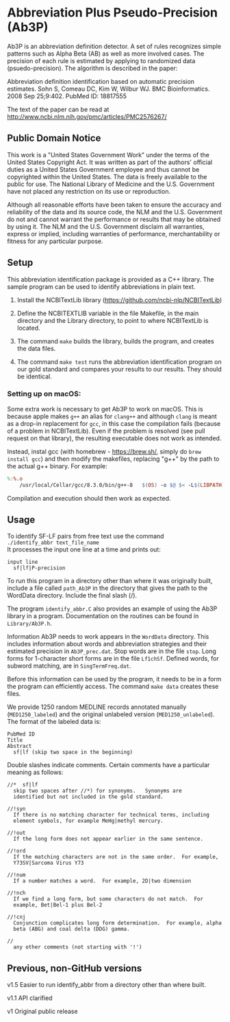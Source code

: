 # Abbreviation Plus Pseudo-Precision (Ab3P) #

Ab3P is an abbreviation definition detector. A set of rules recognizes
simple patterns such as Alpha Beta (AB) as well as more involved
cases. The precision of each rule is estimated by applying to
randomized data (psuedo-precision). The algorithm is described in the paper:

Abbreviation definition identification based on automatic precision estimates.
Sohn S, Comeau DC, Kim W, Wilbur WJ.
BMC Bioinformatics. 2008 Sep 25;9:402.
PubMed ID: 18817555

The text of the paper can be read at
http://www.ncbi.nlm.nih.gov/pmc/articles/PMC2576267/

## Public Domain Notice ##

This work is a "United States Government Work" under the terms of the
United States Copyright Act. It was written as part of the authors'
official duties as a United States Government employee and thus cannot
be copyrighted within the United States. The data is freely available
to the public for use. The National Library of Medicine and the U.S.
Government have not placed any restriction on its use or reproduction.

Although all reasonable efforts have been taken to ensure the accuracy
and reliability of the data and its source code, the NLM and the
U.S. Government do not and cannot warrant the performance or results
that may be obtained by using it. The NLM and the U.S. Government
disclaim all warranties, express or implied, including warranties of
performance, merchantability or fitness for any particular purpose.

## Setup ##

This abbreviation identification package is provided as a C++ library.
The sample program can be used to identify abbreviations in plain
text.

1. Install the NCBITextLib library (<https://github.com/ncbi-nlp/NCBITextLib>)

2. Define the NCBITEXTLIB variable in the file Makefile, in the main
directory and the Library directory, to point to where NCBITextLib is located.

3. The command `make` builds the library, builds the program, and creates
the data files.

4.  The command `make test` runs the abbreviation
identification program on our gold standard and compares your
results to our results.  They should be identical.

### Setting up on macOS:

Some extra work is necessary to get Ab3P to work on macOS. This is because apple makes `g++` an alias for `clang++` and although `clang` is meant as a drop-in replacement for `gcc`, in this case the compilation fails (because of a problem in NCBITextLib). Even if the problem is resolved (see pull request on that library), the resulting executable does not work as intended.

Instead, instal gcc (with homebrew - https://brew.sh/, simply do `brew install gcc`) and then modify the makefiles, replacing "g++" by the path to the actual g++ binary. For example:

```makefile
%:%.o
	/usr/local/Cellar/gcc/8.3.0/bin/g++-8   $(OS) -o $@ $< -L$(LIBPATH) -lAb3P -L$(NCBITEXTLIB)/lib -lText
```

Compilation and execution should then work as expected.


## Usage ##

To identify SF-LF pairs from free text use the command  
  `./identify_abbr text_file_name`  
It processes the input one line at a time and prints out:

    input line
      sf|lf|P-precision

To run this program in a directory other than where it was originally
built, include a file called `path_Ab3P` in the directory that gives
the path to the WordData directory. Include the final slash (/).

The program `identify_abbr.C` also provides an example of using the Ab3P
library in a program.  Documentation on the routines can be found in
`Library/Ab3P.h`. 

Information Ab3P needs to work appears in the `WordData` directory. This
includes information about words and abbreviation strategies and their
estimated precision in `Ab3P_prec.dat`. Stop words are in the file
`stop`.  Long forms for 1-character short forms are in the file
`Lf1chSf`.  Defined words, for subword matching, are in
`SingTermFreq.dat`.

Before this information can be used by the program, it needs to be in
a form the program can efficiently access.  The command `make data`
creates these files.

We provide 1250 random MEDLINE records annotated manually
(`MED1250_labeled`) and the original unlabeled version
(`MED1250_unlabeled`). The format of the labeled data is:

    PubMed ID
    Title
    Abstract
      sf|lf (skip two space in the beginning)

Double slashes indicate comments. Certain comments have a particular
meaning as follows:

    //*  sf|lf
      skip two spaces after //*) for synonyms.   Synonyms are
      identified but not included in the gold standard.

    //!syn
      If there is no matching character for technical terms, including
      element symbols, for example MeHg|methyl mercury.

    //!out
      If the long form does not appear earlier in the same sentence.

    //!ord
      If the matching characters are not in the same order.  For example,
      Y73SV|Sarcoma Virus Y73

    //!num
      If a number matches a word.  For example, 2D|two dimension

    //!nch
      If we find a long form, but some characters do not match.  For
      example, Bet|Bel-1 plus Bel-2

    //!cnj
      Conjunction complicates long form determination.  For example, alpha
      beta (ABG) and coal delta (DDG) gamma.

    //
      any other comments (not starting with '!')

## Previous, non-GitHub versions ##

v1.5   Easier to run identify_abbr from a directory other than where built.

v1.1   API clarified

v1      Original public release
